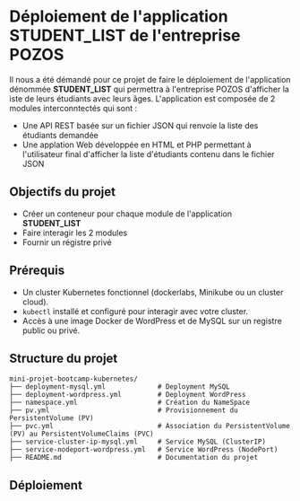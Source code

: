# Déploiement de l'application **STUDENT_LIST** de l'entreprise POZOS
Il nous a été démandé pour ce projet de faire le déploiement de l'application dénommée **STUDENT_LIST** qui permettra à l'entreprise POZOS d'afficher la iste de leurs étudiants avec leurs âges.
L'application est composée de 2 modules interconntectés qui sont :
- Une API REST basée sur un fichier JSON qui renvoie la liste des étudiants demandée
- Une applation Web développée en HTML et PHP permettant à l'utilisateur final d'afficher la liste d'étudiants contenu dans le fichier JSON

## Objectifs du projet

- Créer un conteneur pour chaque module de l'application **STUDENT_LIST**
- Faire interagir les 2 modules
- Fournir un régistre privé

## Prérequis

- Un cluster Kubernetes fonctionnel (dockerlabs, Minikube ou un cluster cloud).
- `kubectl` installé et configuré pour interagir avec votre cluster.
- Accès à une image Docker de WordPress et de MySQL sur un registre public ou privé.

## Structure du projet

```
mini-projet-bootcamp-kubernetes/
├── deployment-mysql.yml             # Deployment MySQL
├── deployment-wordpress.yml         # Deployment WordPress
├── namespace.yml                    # Création du NameSpace
├── pv.yml                           # Provisionnement du PersistentVolume (PV)
├── pvc.yml                          # Association du PersistentVolume (PV) au PersistentVolumeClaims (PVC)
├── service-cluster-ip-mysql.yml     # Service MySQL (ClusterIP)
├── service-nodeport-wordpress.yml   # Service WordPress (NodePort)
├── README.md                        # Documentation du projet
````


## Déploiement

